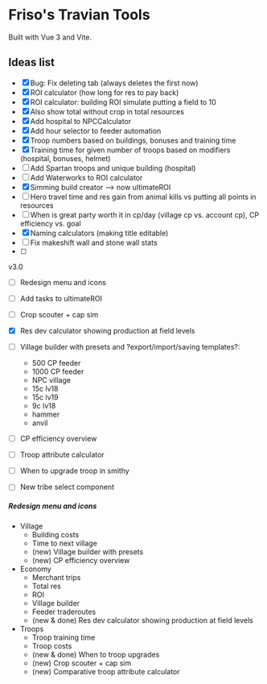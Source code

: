 # Friso's Travian Tools

Built with Vue 3 and Vite.

## Ideas list

- [x] Bug: Fix deleting tab (always deletes the first now)
- [x] ROI calculator (how long for res to pay back)
- [x] ROI calculator: building ROI simulate putting a field to 10
- [x] Also show total without crop in total resources
- [x] Add hospital to NPCCalculator
- [x] Add hour selector to feeder automation
- [x] Troop numbers based on buildings, bonuses and training time
- [x] Training time for given number of troops based on modifiers (hospital, bonuses, helmet)
- [ ] Add Spartan troops and unique building (hospital)
- [ ] Add Waterworks to ROI calculator
- [x] Simming build creator --> now ultimateROI
- [ ] Hero travel time and res gain from animal kills vs putting all points in resources
- [ ] When is great party worth it in cp/day (village cp vs. account cp), CP efficiency vs. goal
- [x] Naming calculators (making title editable)
- [ ] Fix makeshift wall and stone wall stats
- [ ] 

v3.0
- [ ] Redesign menu and icons
- [ ] Add tasks to ultimateROI
- [ ] Crop scouter + cap sim
- [X] Res dev calculator showing production at field levels
- [ ] Village builder with presets and ?export/import/saving templates?:
  - 500 CP feeder
  - 1000 CP feeder
  - NPC village
  - 15c lv18
  - 15c lv19
  - 9c lv18
  - hammer
  - anvil
- [ ] CP efficiency overview
- [ ] Troop attribute calculator
- [ ] When to upgrade troop in smithy
- [ ] New tribe select component


##### Redesign menu and icons

- Village
    - Building costs
    - Time to next village
    - (new) Village builder with presets
    - (new) CP efficiency overview
- Economy
    - Merchant trips
    - Total res
    - ROI
    - Village builder
    - Feeder traderoutes
    - (new & done) Res dev calculator showing production at field levels
- Troops
    - Troop training time
    - Troop costs
    - (new & done) When to troop upgrades
    - (new) Crop scouter + cap sim
    - (new) Comparative troop attribute calculator
